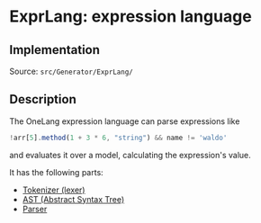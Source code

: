 # ExprLang: expression language

## Implementation

Source: `src/Generator/ExprLang/`

## Description

The OneLang expression language can parse expressions like
```javascript
!arr[5].method(1 + 3 * 6, "string") && name != 'waldo'
```
and evaluates it over a model, calculating the expression's value.

It has the following parts:

* [Tokenizer (lexer)](exprlang-lexer.md)
* [AST (Abstract Syntax Tree)](exprlang-ast.md)
* [Parser](exprlang-parser.md)

